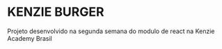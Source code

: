 # KENZIE BURGER

Projeto desenvolvido na segunda semana do modulo de react na Kenzie Academy Brasil

